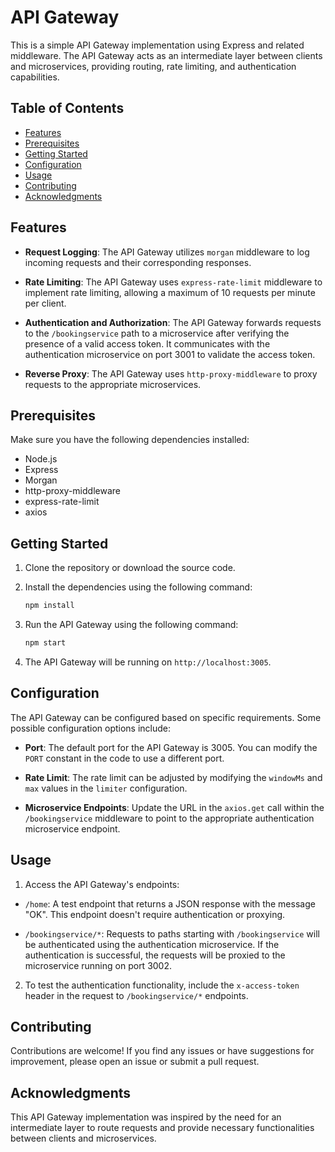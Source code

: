 # API Gateway

This is a simple API Gateway implementation using Express and related middleware. The API Gateway acts as an intermediate layer between clients and microservices, providing routing, rate limiting, and authentication capabilities.

## Table of Contents

- [Features](#features)
- [Prerequisites](#prerequisites)
- [Getting Started](#getting-started)
- [Configuration](#configuration)
- [Usage](#usage)
- [Contributing](#contributing)
- [Acknowledgments](#acknowledgments)

## Features

- **Request Logging**: The API Gateway utilizes `morgan` middleware to log incoming requests and their corresponding responses.

- **Rate Limiting**: The API Gateway uses `express-rate-limit` middleware to implement rate limiting, allowing a maximum of 10 requests per minute per client.

- **Authentication and Authorization**: The API Gateway forwards requests to the `/bookingservice` path to a microservice after verifying the presence of a valid access token. It communicates with the authentication microservice on port 3001 to validate the access token.

- **Reverse Proxy**: The API Gateway uses `http-proxy-middleware` to proxy requests to the appropriate microservices.

## Prerequisites

Make sure you have the following dependencies installed:

- Node.js
- Express
- Morgan
- http-proxy-middleware
- express-rate-limit
- axios

## Getting Started

1. Clone the repository or download the source code.

2. Install the dependencies using the following command:

   ```bash
   npm install
   ```

3. Run the API Gateway using the following command:

   ```bash
   npm start
   ```

4. The API Gateway will be running on `http://localhost:3005`.

## Configuration

The API Gateway can be configured based on specific requirements. Some possible configuration options include:

- **Port**: The default port for the API Gateway is 3005. You can modify the `PORT` constant in the code to use a different port.

- **Rate Limit**: The rate limit can be adjusted by modifying the `windowMs` and `max` values in the `limiter` configuration.

- **Microservice Endpoints**: Update the URL in the `axios.get` call within the `/bookingservice` middleware to point to the appropriate authentication microservice endpoint.

## Usage

1. Access the API Gateway's endpoints:

- `/home`: A test endpoint that returns a JSON response with the message "OK". This endpoint doesn't require authentication or proxying.

- `/bookingservice/*`: Requests to paths starting with `/bookingservice` will be authenticated using the authentication microservice. If the authentication is successful, the requests will be proxied to the microservice running on port 3002.

2. To test the authentication functionality, include the `x-access-token` header in the request to `/bookingservice/*` endpoints.

## Contributing

Contributions are welcome! If you find any issues or have suggestions for improvement, please open an issue or submit a pull request.

## Acknowledgments

This API Gateway implementation was inspired by the need for an intermediate layer to route requests and provide necessary functionalities between clients and microservices.
